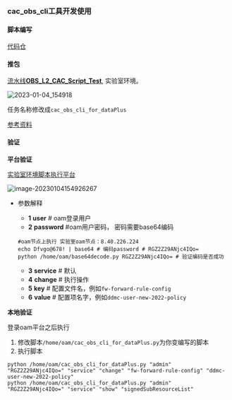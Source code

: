 ### cac_obs_cli工具开发使用

#### 脚本编写

[代码仓](https://codehub-g.huawei.com/cloudscope-sre/obs-cmc/obs-cac-plugin/merge_requests)

#### 推包

[流水线**OBS_L2_CAC_Script_Test**](https://fuxi.huawei.com/mine/components/10057745/pipeline/list/279959), 实验室环境。

![2023-01-04_154918](D:\Leslie\MMark\images\cac_obs_cli工具使用.assets\2023-01-04_154918.png)

任务名称修改成`cac_obs_cli_for_dataPlus`

[参考资料](https://clouddevops.huawei.com/domains/28589/wiki/2609/WIKI2022071300111)

#### 验证

**平台验证**

[实验室环境脚本执行平台](https://gd.cloudops-w3.inhuawei.com/CloudAutoChange-cf2/#/cac/jobPlatform/executeScript/131994)

![image-20230104154926267](D:\Leslie\MMark\images\cac_obs_cli工具使用.assets\image-20230104154926267.png)

* 参数解释
  * **1** **user**                  # oam登录用户
  * **2** **password**        #oam用户密码， 密码需要base64编码
  
  ```shell
  #oam节点上执行 实验室oam节点：8.40.226.224 
  echo Dfvgo@678! | base64 # 编码password # RGZ2Z29ANjc4IQo=
  python /home/oam/base64decode.py RGZ2Z29ANjc4IQo= # 验证编码是否成功
  ```
  
  * **3** **service**            # 默认
  * **4** **change**            # 执行操作
  * **5** **key**                   # 配置文件名，例如`fw-forward-rule-config`
  * **6** **value**               # 配置项名字，例如`ddmc-user-new-2022-policy`

**本地验证**

登录oam平台之后执行

1. 修改脚本`/home/oam/cac_obs_cli_for_dataPlus.py`为你变编写的脚本
2. 执行脚本

```shell
python /home/oam/cac_obs_cli_for_dataPlus.py "admin" "RGZ2Z29ANjc4IQo=" "service" "change" "fw-forward-rule-config" "ddmc-user-new-2022-policy"
python /home/oam/cac_obs_cli_for_dataPlus.py "admin" "RGZ2Z29ANjc4IQo=" "service" "show" "signedSubResourceList"
```
